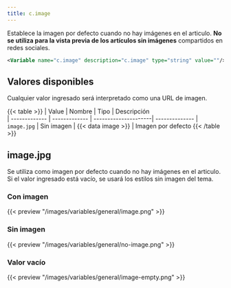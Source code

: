 ```yaml
---
title: c.image
---
```


Establece la imagen por defecto cuando no hay imágenes en el articulo. **No se utiliza para la vista previa de los artículos sin imágenes** compartidos en redes sociales.

```xml
<Variable name="c.image" description="c.image" type="string" value=""/>
```

## Valores disponibles

Cualquier valor ingresado será interpretado como una URL de imagen.

{{< table >}}
| Value         | Nombre        | Tipo                 | Descripción   
| ------------- | ------------- | ---------------------| --------------
| `image.jpg`   | Sin imagen    | {{< data image >}}   | Imagen por defecto
{{< /table >}}


## image.jpg

Se utiliza como imagen por defecto cuando no hay imágenes en el articulo. Si el valor ingresado está vacío, se usará los estilos sin imagen del tema.

### Con imagen

{{< preview "/images/variables/general/image.png" >}}


### Sin imagen

{{< preview "/images/variables/general/no-image.png" >}}

### Valor vacío

{{< preview "/images/variables/general/image-empty.png" >}}


